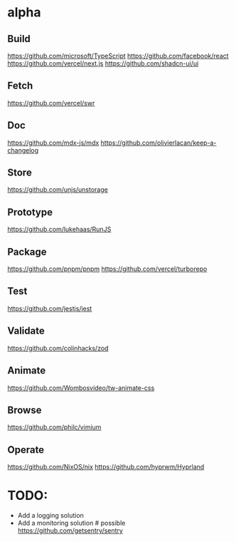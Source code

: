 # alpha

## Build
https://github.com/microsoft/TypeScript 
https://github.com/facebook/react 
https://github.com/vercel/next.js 
https://github.com/shadcn-ui/ui 

## Fetch
https://github.com/vercel/swr

## Doc
https://github.com/mdx-js/mdx 
https://github.com/olivierlacan/keep-a-changelog

## Store
https://github.com/unjs/unstorage

## Prototype
https://github.com/lukehaas/RunJS

## Package
https://github.com/pnpm/pnpm 
https://github.com/vercel/turborepo

## Test
https://github.com/jestjs/jest

## Validate
https://github.com/colinhacks/zod

## Animate
https://github.com/Wombosvideo/tw-animate-css

## Browse
https://github.com/philc/vimium

## Operate
https://github.com/NixOS/nix 
https://github.com/hyprwm/Hyprland 

# TODO:
- Add a logging solution
- Add a monitoring solution # possible https://github.com/getsentry/sentry
